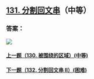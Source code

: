 ## [131. 分割回文串](https://leetcode-cn.com/problems/palindrome-partitioning/)（中等）





### 答案：



![](https://img-blog.csdnimg.cn/20200807155236311.png)

#### [上一题（130. 被围绕的区域）(中等)](https://github.com/sdwwld/leetCode/blob/master/src/main/java/com/wld/java/leetcode/leetCode0130.md)

#### [下一题（132. 分割回文串 II）(困难)](https://github.com/sdwwld/leetCode/blob/master/src/main/java/com/wld/java/leetcode/leetCode0132.md)